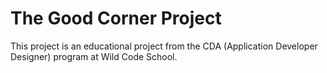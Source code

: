 # The Good Corner Project

This project is an educational project from the CDA (Application Developer Designer) program at Wild Code School.

##
